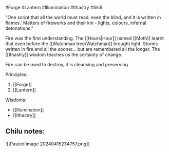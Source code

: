 #Forge #Lantern #Illumination #Ithastry #Skill 

"One script that all the world must read, even the blind, and it is written in flames.' Matters of fireworks and their kin - lights, colours, infernal detonations."

Fire was the first understanding. The [[Hours|Hour]] named [[Moth]] learnt that even before the [[Watchman tree/Watchman]] brought light. Stories written in fire end all the sooner... but are remembered all the longer. The [[Ithastry]] wisdom teaches us the certainty of change.

Fire can be used to destroy, it is cleansing and preserving

Principles:
1. [[Forge]]
2. [[Lantern]]

Wisdoms:
- [[Illumination]]
- [[Ithastry]]

Chilu notes:
- 

![[Pasted image 20240415234757.png]]